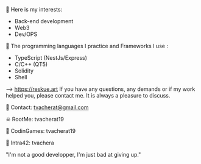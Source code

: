 🧐  Here is my interests:
- Back-end development
- Web3
- Dev/OPS

🧠  The programming languages I practice and Frameworks I use :
- TypeScript (NestJs/Express)
- C/C++ (QT5)
- Solidity
- Shell

--> https://reskue.art
If you have any questions, any demands or if my work helped you, please contact me.
It is always a pleasure to discuss.

📧  Contact: tvacherat@gmail.com

☠  RootMe: tvacherat19

👾  CodinGames: tvacherat19

👤  Intra42: tvachera

"I'm not a good developper, I'm just bad at giving up."
